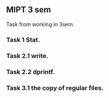 ## MIPT 3 sem
Task from working in 3sem.
### Task 1 Stat.

### Task 2.1 write.

### Task 2.2 dprintf.

### Task 3.1 the copy of regular files.